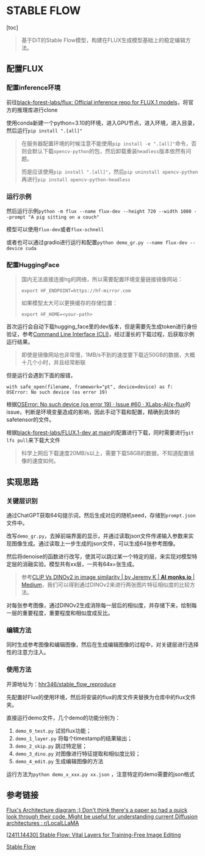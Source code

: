 # STABLE FLOW

[toc]

> 基于DiT的Stable Flow模型，构建在FLUX生成模型基础上的稳定编辑方法。

## 配置FLUX

### 配置inference环境

前往[black-forest-labs/flux: Official inference repo for FLUX.1 models](https://github.com/black-forest-labs/flux/tree/main)，将官方的推理库进行clone

使用conda新建一个python=3.10的环境，进入GPU节点，进入环境，进入目录，然后运行`pip install ".[all]"` 

> 在服务器配置环境的时候注意不能使用`pip install -e ".[all]"`命令，否则会默认下载`opencv-python`的包，然后卸载重装`headless`版本依然有问题。
>
> 而是应该使用`pip install ".[all]"`，然后`pip uninstall opencv-python`再进行`pip install opencv-python-headless` 



### 运行示例

然后运行示例`python -m flux --name flux-dev --height 720 --width 1080 --prompt "A pig sitting on a couch"` 

模型可以使用`flux-dev`或者`flux-schnell` 

或者也可以通过gradio进行运行和配置`python demo_gr.py --name flux-dev --device cuda` 



### 配置HuggingFace

> 国内无法直接连接hg的网络，所以需要配置环境变量链接镜像网站：
>
> `export HF_ENDPOINT=https://hf-mirror.com`
>
> 如果模型太大可以更换缓存的存储位置：
>
> `export HF_HOME=<your-path>` 

首次运行会自动下载hugging_face里的dev版本，但是需要先生成token进行身份验证，参考[Command Line Interface (CLI)](https://huggingface.co/docs/huggingface_hub/guides/cli#huggingface-cli-login)，经过漫长的下载过程，后获取示例运行结果。

> 即使是镜像网站也非常慢，1MB/s不到的速度要下载近50GB的数据，大概十几个小时，并且经常断联

但是运行会遇到下面的报错，

```
with safe_open(filename, framework="pt", device=device) as f:
OSError: No such device (os error 19)
```

根据[OSError: No such device (os error 19) · Issue #60 · XLabs-AI/x-flux](https://github.com/XLabs-AI/x-flux/issues/60)的issue，判断是环境变量造成的影响，因此手动下载和配置，精确到具体的safetensor的文件。

根据[black-forest-labs/FLUX.1-dev at main](https://huggingface.co/black-forest-labs/FLUX.1-dev/tree/main)的配置进行下载，同时需要进行`git lfs pull`来下载大文件

> 科学上网后下载速度20MB/s以上，需要下载58GB的数据，不知道配置镜像的速度如何。



## 实现思路

### 关键层识别

通过ChatGPT获取64句提示词，然后生成对应的随机seed，存储到`prompt.json`文件中。

改写`demo_gr.py`，去掉前端界面的显示，并通过读取json文件传递输入参数来实现图像生成。通过读取上一步生成的json文件，可以生成64张参考图像。

然后将denoise的函数进行改写，使其可以跳过某一个特定的层，来实现对模型特定层的消融实验。模型共有xx层，一共有64x=张生成。

> 参考[CLIP Vs DINOv2 in image similarity | by Jeremy K | 𝐀𝐈 𝐦𝐨𝐧𝐤𝐬.𝐢𝐨 | Medium](https://medium.com/aimonks/clip-vs-dinov2-in-image-similarity-6fa5aa7ed8c6)，我们可以得到通过DINOv2来进行两张图片特征相似度的比较方法。

对每张参考图像，通过DINOv2生成消除每一层后的相似度，并存储下来，绘制每一层的重要程度，重要程度和相似度成反比。




### 编辑方法

同时生成参考图像和编辑图像，然后在生成编辑图像的过程中，对关键层进行选择性的注意力注入。



### 使用方法

开源地址为：[hhr346/stable_flow_reproduce](https://github.com/hhr346/stable_flow_reproduce) 

先配置好Flux的使用环境，然后将安装的flux的库文件夹替换为仓库中的flux文件夹。

直接运行demo文件，几个demo的功能分别为：

1. `demo_0_test.py` 试验flux功能；
2. `demo_1_layer.py` 将每个timestamp的结果输出；
3. `demo_2_skip.py` 跳过特定层；
4. `demo_3_dino.py` 对图像进行特征提取和相似度比较；
5. `demo_4_edit.py` 生成编辑图像的方法

运行方法为`python demo_x_xxx.py xx.json` ，注意特定的demo需要的json格式



## 参考链接

[Flux's Architecture diagram :) Don't think there's a paper so had a quick look through their code. Might be useful for understanding current Diffusion architectures : r/LocalLLaMA](https://www.reddit.com/r/LocalLLaMA/comments/1ekr7ji/fluxs_architecture_diagram_dont_think_theres_a/) 

[[2411.14430\] Stable Flow: Vital Layers for Training-Free Image Editing](https://arxiv.org/abs/2411.14430) 

[Stable Flow](https://omriavrahami.com/stable-flow/) 



